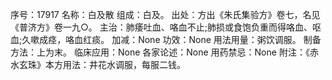 序号：17917
名称：白及散
组成：白及。
出处：方出《朱氏集验方》卷七，名见《普济方》卷一九○。
主治：肺痿吐血、咯血不止;肺损或食饱负重而得咯血、呕血;久嗽成痉，咯血红痰。
加减：None
功效：None
用法用量：粥饮调服。
制备方法：上为末。
临床应用：None
各家论述：None
用药禁忌：None
附注：《赤水玄珠》本方用法：井花水调服，每服二钱。
